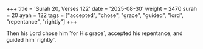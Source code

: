+++
title = 'Surah 20, Verses 122'
date = '2025-08-30'
weight = 2470
surah = 20
ayah = 122
tags = ["accepted", "chose", "grace", "guided", "lord", "repentance", "rightly"]
+++

Then his Lord chose him ˹for His grace˺, accepted his repentance, and guided him ˹rightly˺.